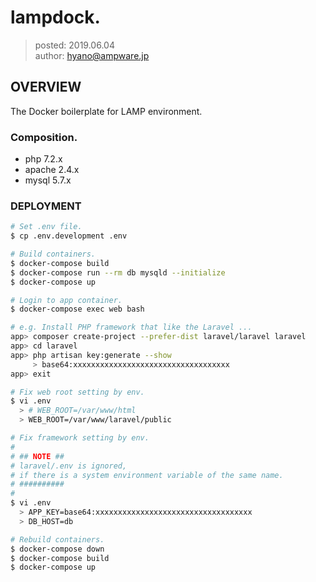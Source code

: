 lampdock.
===============

> posted: 2019.06.04  
> author: hyano@ampware.jp

## OVERVIEW
The Docker boilerplate for LAMP environment.

### Composition.
- php 7.2.x
- apache 2.4.x
- mysql 5.7.x

### DEPLOYMENT
```sh
# Set .env file.
$ cp .env.development .env

# Build containers.
$ docker-compose build
$ docker-compose run --rm db mysqld --initialize
$ docker-compose up

# Login to app container.
$ docker-compose exec web bash

# e.g. Install PHP framework that like the Laravel ...
app> composer create-project --prefer-dist laravel/laravel laravel
app> cd laravel
app> php artisan key:generate --show
     > base64:xxxxxxxxxxxxxxxxxxxxxxxxxxxxxxxxxxx
app> exit

# Fix web root setting by env.
$ vi .env
  > # WEB_ROOT=/var/www/html
  > WEB_ROOT=/var/www/laravel/public

# Fix framework setting by env.
#
# ## NOTE ##
# laravel/.env is ignored,
# if there is a system environment variable of the same name.
# ##########
#
$ vi .env
  > APP_KEY=base64:xxxxxxxxxxxxxxxxxxxxxxxxxxxxxxxxxxx
  > DB_HOST=db

# Rebuild containers.
$ docker-compose down
$ docker-compose build
$ docker-compose up
```
